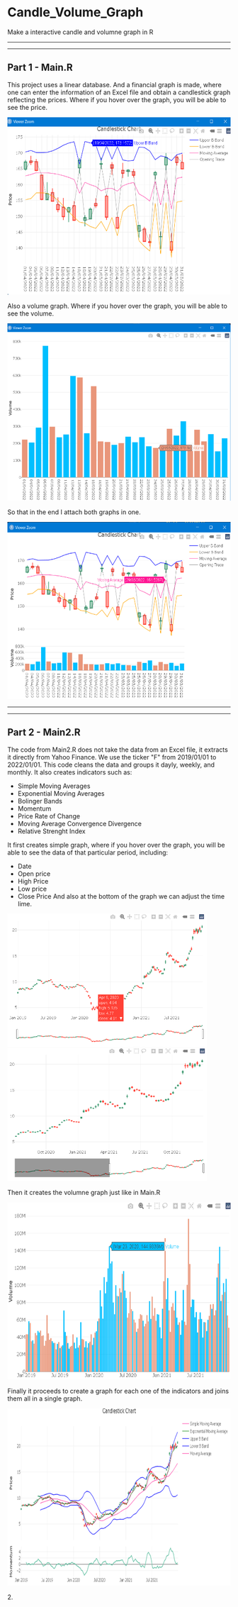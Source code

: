 # Candle_Volume_Graph
Make a interactive candle and volumne graph in R

---
---

## Part 1 - Main.R


This project uses a linear database.
And a financial graph is made, where one can enter the information of an Excel file and obtain a candlestick graph reflecting the prices. 
Where if you hover over the graph, you will be able to see the price.

<p align="center">
    <img src="https://github.com/Rafa-77/Candle_Volume_Graph/blob/main/Images/Candle.png" width="550" height="400">
</p>

Also a volume graph. Where if you hover over the graph, you will be able to see the volume.

<p align="center">
    <img src="https://github.com/Rafa-77/Candle_Volume_Graph/blob/main/Images/Volume.png" width="550" height="400">
</p>

So that in the end I attach both graphs in one.


<p align="center">
    <img src="https://github.com/Rafa-77/Candle_Volume_Graph/blob/main/Images/Joined.png" width="550" height="400">
</p>

---
---
## Part 2 - Main2.R

The code from Main2.R does not take the data from an Excel file, it extracts it directly from Yahoo Finance.
We use the ticker "F" from 2019/01/01 to 2022/01/01.
This code cleans the data and groups it dayly, weekly, and monthly.
It also creates indicators such as:
- Simple Moving Averages
- Exponential Moving Averages
- Bolinger Bands
- Momentum
- Price Rate of Change
- Moving Average Convergence Divergence
- Relative Strenght Index

It first creates simple graph, where if you hover over the graph, you will be able to see the data of that particular period, including:
- Date
- Open price
- High Price
- Low price
- Close Price
And also at the bottom of the graph we can adjust the time lime.

<p float="left">
    <img src="https://github.com/Rafa-77/Candle_Volume_Graph/blob/main/Images/Main2-fig1.png" width="450" height="300">
    <img src="https://github.com/Rafa-77/Candle_Volume_Graph/blob/main/Images/Main2-fig1-2.png" width="450" height="300">
</p>

Then it creates the volumne graph just like in Main.R

<p align="center">
    <img src="https://github.com/Rafa-77/Candle_Volume_Graph/blob/main/Images/Main2-fig2.png" width="550" height="400">
</p>

Finally it proceeds to create a graph for each one of the indicators and joins them all in a single graph.

<p align="center">
    <img src="https://github.com/Rafa-77/Candle_Volume_Graph/blob/main/Images/Main2-fig1-3.png" width="800" height="400">
</p>
2. 
